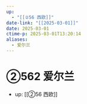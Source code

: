 ```yaml
---
up:
  - "[[②56 西欧]]"
date-link: "[[2025-03-01]]"
date: 2025-03-01
ctime-p: 2025-03-01T13:20:14
aliases:
  - 爱尔兰
---
```


# ②562 爱尔兰

- up: [[②56 西欧]]
